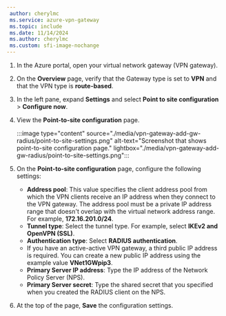 ```yaml
---
 author: cherylmc
 ms.service: azure-vpn-gateway
 ms.topic: include
 ms.date: 11/14/2024
 ms.author: cherylmc
 ms.custom: sfi-image-nochange
---
```


1. In the Azure portal, open your virtual network gateway (VPN gateway).
1. On the **Overview** page, verify that the Gateway type is set to **VPN** and that the VPN type is **route-based**.
1. In the left pane, expand **Settings** and select **Point to site configuration** > **Configure now**.
1. View the **Point-to-site configuration** page.

   :::image type="content" source="./media/vpn-gateway-add-gw-radius/point-to-site-settings.png" alt-text="Screenshot that shows point-to-site configuration page." lightbox="./media/vpn-gateway-add-gw-radius/point-to-site-settings.png":::
1. On the **Point-to-site configuration** page, configure the following settings:

    * **Address pool**: This value specifies the client address pool from which the VPN clients receive an IP address when they connect to the VPN gateway. The address pool must be a private IP address range that doesn't overlap with the virtual network address range. For example, **172.16.201.0/24**.
    * **Tunnel type**: Select the tunnel type. For example, select **IKEv2 and OpenVPN (SSL)**.
    * **Authentication type**: Select **RADIUS authentication**.
    * If you have an active-active VPN gateway, a third public IP address is required. You can create a new public IP address using the example value **VNet1GWpip3**.
    * **Primary Server IP address**: Type the IP address of the Network Policy Server (NPS).
    * **Primary Server secret**: Type the shared secret that you specified when you created the RADIUS client on the NPS.
1. At the top of the page, **Save** the configuration settings.
